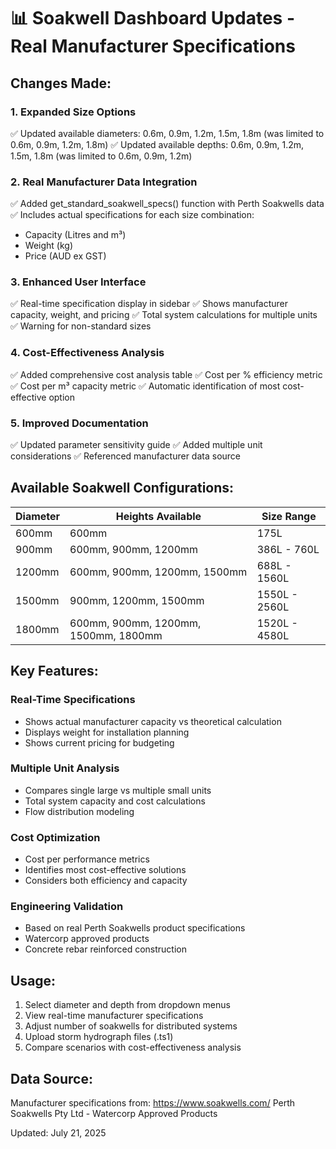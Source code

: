 📊 Soakwell Dashboard Updates - Real Manufacturer Specifications
================================================================

## Changes Made:

### 1. Expanded Size Options
✅ Updated available diameters: 0.6m, 0.9m, 1.2m, 1.5m, 1.8m (was limited to 0.6m, 0.9m, 1.2m, 1.8m)
✅ Updated available depths: 0.6m, 0.9m, 1.2m, 1.5m, 1.8m (was limited to 0.6m, 0.9m, 1.2m)

### 2. Real Manufacturer Data Integration
✅ Added get_standard_soakwell_specs() function with Perth Soakwells data
✅ Includes actual specifications for each size combination:
   - Capacity (Litres and m³)
   - Weight (kg)
   - Price (AUD ex GST)

### 3. Enhanced User Interface
✅ Real-time specification display in sidebar
✅ Shows manufacturer capacity, weight, and pricing
✅ Total system calculations for multiple units
✅ Warning for non-standard sizes

### 4. Cost-Effectiveness Analysis
✅ Added comprehensive cost analysis table
✅ Cost per % efficiency metric
✅ Cost per m³ capacity metric
✅ Automatic identification of most cost-effective option

### 5. Improved Documentation
✅ Updated parameter sensitivity guide
✅ Added multiple unit considerations
✅ Referenced manufacturer data source

## Available Soakwell Configurations:

| Diameter | Heights Available | Size Range |
|----------|------------------|------------|
| 600mm    | 600mm           | 175L      |
| 900mm    | 600mm, 900mm, 1200mm | 386L - 760L |
| 1200mm   | 600mm, 900mm, 1200mm, 1500mm | 688L - 1560L |
| 1500mm   | 900mm, 1200mm, 1500mm | 1550L - 2560L |
| 1800mm   | 600mm, 900mm, 1200mm, 1500mm, 1800mm | 1520L - 4580L |

## Key Features:

### Real-Time Specifications
- Shows actual manufacturer capacity vs theoretical calculation
- Displays weight for installation planning
- Shows current pricing for budgeting

### Multiple Unit Analysis
- Compares single large vs multiple small units
- Total system capacity and cost calculations
- Flow distribution modeling

### Cost Optimization
- Cost per performance metrics
- Identifies most cost-effective solutions
- Considers both efficiency and capacity

### Engineering Validation
- Based on real Perth Soakwells product specifications
- Watercorp approved products
- Concrete rebar reinforced construction

## Usage:
1. Select diameter and depth from dropdown menus
2. View real-time manufacturer specifications
3. Adjust number of soakwells for distributed systems
4. Upload storm hydrograph files (.ts1)
5. Compare scenarios with cost-effectiveness analysis

## Data Source:
Manufacturer specifications from: https://www.soakwells.com/
Perth Soakwells Pty Ltd - Watercorp Approved Products

Updated: July 21, 2025
